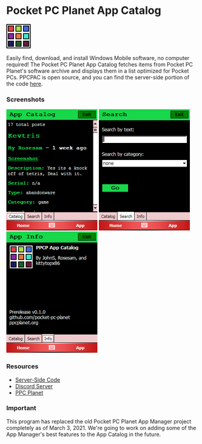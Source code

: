 # Pocket PC Planet App Catalog
![PPCPAC Logo](icon.png)

Easily find, download, and install Windows Mobile software, no computer required! The Pocket PC Planet App Catalog fetches items from Pocket PC Planet's software archive and displays them in a list optimized for Pocket PCs. PPCPAC is open source, and you can find the server-side portion of the code [here](https://github.com/pocket-pc-planet/surfers-side).

### Screenshots
![Catalog](Screenshots/catalog.PNG)
![Search Page](Screenshots/search.PNG)
![Info Page](Screenshots/info.PNG)

### Resources
- [Server-Side Code](https://github.com/pocket-pc-planet/surfers-side)
- [Discord Server](https://discord.gg/tHbx4qc)
- [PPC Planet](https://ppcplanet.org/)

### Important
This program has replaced the old Pocket PC Planet App Manager project completely as of March 3, 2021. We're going to work on adding some of the App Manager's best features to the App Catalog in the future.
